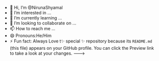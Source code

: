 - 👋 Hi, I’m @NirunaShyamal
- 👀 I’m interested in ...
- 🌱 I’m currently learning ...
- 💞️ I’m looking to collaborate on ...
- 📫 How to reach me ...
- 😄 Pronouns:He/Him
- ⚡ Fun fact: Always Love t✨ special ✨ repository because its `README.md` (this file) appears on your GitHub profile.
You can click the Preview link to take a look at your changes.
--->
